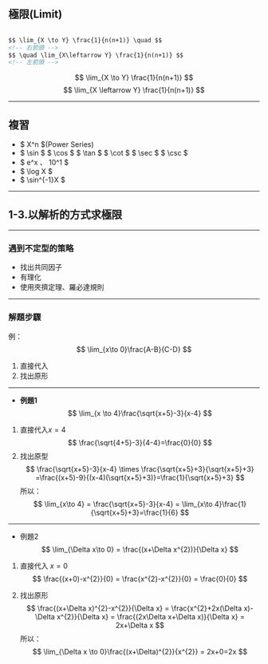 <!--# 極限(Limit)

* 例題：

> 求 $ F_{(x)}= \frac {x^{2}-1}{x-1} $ 在$ x=1 $時，$ F_{(x)} $ 為何？
> 


若要求某數的值，令 $$ F_{(x)}=x^2-1 $$
求 $ x=1 $，$ F_{(x)}=? $

_Ans:_
$$ x=0 $$ -->
## 極限(Limit)

```markdown

$$ \lim_{X \to Y} \frac{1}{n(n+1)} \quad $$
<!-- 右箭頭 -->
$$ \quad \lim_{X\leftarrow Y} \frac{1}{n(n+1)} $$ 
<!-- 左箭頭 -->
```
$$ \lim_{X \to Y} \frac{1}{n(n+1)} $$ $$ \lim_{X \leftarrow Y} \frac{1}{n(n+1)} $$

---

## 複習

* $ X^n $(Power Series)
* $ \sin $ $ \cos $ $ \tan $ $ \cot $ $ \sec $ $ \csc $
* $ e^x $、$ 10^1 $ 
* $ \log X $
* $ \sin^{-1}X $

---

## 1-3.以解析的方式求極限

---

### 遇到不定型的策略

* 找出共同因子
* 有理化
* 使用夾擠定理、羅必達規則

---

### 解題步驟

例：
$$ \lim_{x\to 0}\frac{A-B}{C-D} $$

1. 直接代入
2. 找出原形

---
* **例題1**
$$ \lim_{x \to 4}\frac{\sqrt{x+5}-3}{x-4} $$

1. 直接代入$x=4$
$$ \frac{\sqrt{4+5}-3}{4-4}=\frac{0}{0} $$
2. 找出原型
$$ \frac{\sqrt{x+5}-3}{x-4} \times \frac{\sqrt{x+5}+3}{\sqrt{x+5}+3} =\frac{(x+5)-9}{(x-4)(\sqrt{x+5}+3)}=\frac{1}{\sqrt{x+5}+3} $$
所以：
$$
\lim_{x\to 4} = \frac{\sqrt{x+5}-3}{x-4} = \lim_{x\to 4}\frac{1}{\sqrt{x+5}+3}=\frac{1}{6}
$$
---
* 例題2
$$
\lim_{\Delta x\to 0} = \frac{(x+\Delta x^{2})}{\Delta x}
$$

1. 直接代入 $x=0$
$$
\frac{(x+0)-x^{2}}{0} = \frac{x^{2}-x^{2}}{0} = \frac{0}{0}
$$

2. 找出原形
$$
\frac{(x+\Delta x)^{2}-x^{2}}{\Delta x} = \frac{x^{2}+2x(\Delta x)-\Delta x^{2}}{\Delta x} = \frac{(2x\Delta x+\Delta x)}{\Delta x} = 2x+\Delta x
$$
所以：
$$
\lim_{\Delta x \to 0}\frac{(x+\Delta)^{2}}{x^{2}} = 2x+0=2x
$$
